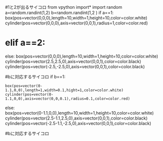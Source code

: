 #1と2が出るサイコロ
from vpython import*
import random
a=random.randint(1,2)
b=random.randint(1,2
                )
if a==1:
    box(pos=vector(0,0,0),length=10,width=1,height=10,color=color.white)
    cylinder(pos=vector(0,0,0),axis=vector(0,0,1),radius=1,color=color.red)
# elif a==2:
else:
    box(pos=vector(0,0,0),length=10,width=1,height=10,color=color.white)
    cylinder(pos=vector(2.5,2.5,0),axis=vector(0,0,1),color=color.black)
    cylinder(pos=vector(-2.5,-2.5,0),axis=vector(0,0,1),color=color.black)
    
#bに対応するサイコロ 
if b==1:
    
    box(pos=vector(0-1.1,0,0),length=1,width=0.1,hight=1,color=color.white)
    cylinder(pos=vector(0-1.1,0,0),axis=vector(0,0,0.1),radius=0.1,color=color.red)
    
else:    
    box(pos=vector(0-1.1,0,0),length=10,width=1,height=10,color=color.white)
    cylinder(pos=vector(2.5-1.1,2.5,0),axis=vector(0,0,1),color=color.black)
    cylinder(pos=vector(-2.5-1.1,-2.5,0),axis=vector(0,0,1),color=color.black)
    
#bに対応するサイコロ    
